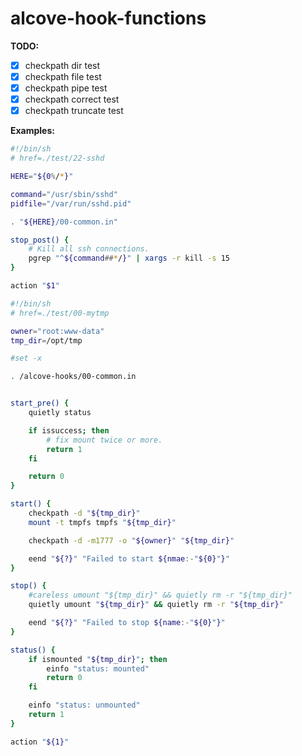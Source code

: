# alcove-hook-functions

**TODO:**
- [x] checkpath dir test
- [x] checkpath file test
- [x] checkpath pipe test
- [x] checkpath correct test
- [x] checkpath truncate test

**Examples:**
```sh
#!/bin/sh
# href=./test/22-sshd

HERE="${0%/*}"

command="/usr/sbin/sshd"
pidfile="/var/run/sshd.pid"

. "${HERE}/00-common.in"

stop_post() {
	# Kill all ssh connections.
	pgrep "^${command##*/}" | xargs -r kill -s 15
}

action "$1"

```

```sh
#!/bin/sh
# href=./test/00-mytmp

owner="root:www-data"
tmp_dir=/opt/tmp

#set -x

. /alcove-hooks/00-common.in


start_pre() {
	quietly status

	if issuccess; then
		# fix mount twice or more.
		return 1
	fi

	return 0
}

start() {
	checkpath -d "${tmp_dir}"	
	mount -t tmpfs tmpfs "${tmp_dir}"

	checkpath -d -m1777 -o "${owner}" "${tmp_dir}"	

	eend "${?}" "Failed to start ${nmae:-"${0}"}"
}

stop() {
	#careless umount "${tmp_dir}" && quietly rm -r "${tmp_dir}"
	quietly umount "${tmp_dir}" && quietly rm -r "${tmp_dir}"

	eend "${?}" "Failed to stop ${name:-"${0}"}"
}

status() {
	if ismounted "${tmp_dir}"; then
		einfo "status: mounted"
		return 0
	fi

	einfo "status: unmounted"
	return 1
}

action "${1}"

```
